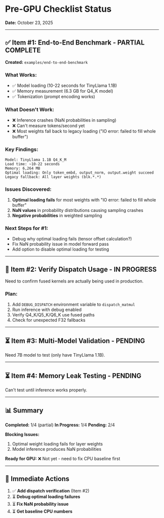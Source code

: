 # Pre-GPU Checklist Status

**Date:** October 23, 2025

---

## ✅ Item #1: End-to-End Benchmark - PARTIAL COMPLETE

**Created:** `examples/end-to-end-benchmark`

### What Works:
- ✅ Model loading (10-22 seconds for TinyLlama 1.1B)
- ✅ Memory measurement (6.3 GB for Q4_K model)
- ✅ Tokenization (prompt encoding works)

### What Doesn't Work:
- ❌ Inference crashes (NaN probabilities in sampling)
- ❌ Can't measure tokens/second yet
- ❌ Most weights fall back to legacy loading ("IO error: failed to fill whole buffer")

### Key Findings:
```
Model: TinyLlama 1.1B Q4_K_M
Load time: ~10-22 seconds
Memory: 6,264 MB
Optimal loading: Only token_embd, output_norm, output.weight succeed
Legacy fallback: All layer weights (blk.*.*)
```

### Issues Discovered:
1. **Optimal loading fails** for most weights with "IO error: failed to fill whole buffer"
2. **NaN values** in probability distributions causing sampling crashes
3. **Negative probabilities** in weighted sampling

### Next Steps for #1:
- Debug why optimal loading fails (tensor offset calculation?)
- Fix NaN probability issue in model forward pass
- Add option to disable optimal loading for testing

---

## 🔄 Item #2: Verify Dispatch Usage - IN PROGRESS

Need to confirm fused kernels are actually being used in production.

### Plan:
1. Add `DEBUG_DISPATCH` environment variable to `dispatch_matmul`
2. Run inference with debug enabled
3. Verify Q4_K/Q5_K/Q6_K use fused paths
4. Check for unexpected F32 fallbacks

---

## ⏳ Item #3: Multi-Model Validation - PENDING

Need 7B model to test (only have TinyLlama 1.1B).

---

## ⏳ Item #4: Memory Leak Testing - PENDING

Can't test until inference works properly.

---

## 📊 Summary

**Completed:** 1/4 (partial)
**In Progress:** 1/4
**Pending:** 2/4

**Blocking Issues:**
1. Optimal weight loading fails for layer weights
2. Model inference produces NaN probabilities

**Ready for GPU:** ❌ Not yet - need to fix CPU baseline first

---

## 🎯 Immediate Actions

1. ✅ **Add dispatch verification** (Item #2)
2. ⏳ **Debug optimal loading failures**
3. ⏳ **Fix NaN probability issue**
4. ⏳ **Get baseline CPU numbers**
